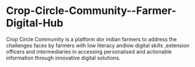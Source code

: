 # Crop-Circle-Community--Farmer-Digital-Hub
Crop Circle Commumity is a platform dor indian farmers to address the challenges faces by farmers with low literacy andlow digital skills ,extension officers and intermediaries in accessing personalised and actionable information through innovative digital solutions.
